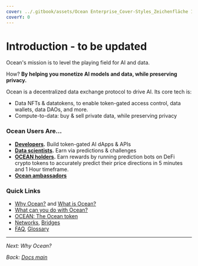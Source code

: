 ```yaml
---
cover: ../.gitbook/assets/Ocean Enterprise_Cover-Styles_Zeichenfläche 1 Kopie 20.jpg
coverY: 0
---
```


# Introduction - to be updated

Ocean's mission is to level the playing field for AI and data.

How? **By helping you monetize AI models and data, while preserving privacy.**

Ocean is a decentralized data exchange protocol to drive AI. Its core tech is:

* Data NFTs & datatokens, to enable token-gated access control, data wallets, data DAOs, and more.
* Compute-to-data: buy & sell private data, while preserving privacy

### Ocean Users Are...

* [**Developers**](../developers/)**.** Build token-gated AI dApps & APIs
* [**Data scientists**](../data-scientists/)**.** Earn via predictions & challenges
* [**OCEAN holders**](../data-farming/)**.** Earn rewards by running prediction bots on DeFi crypto tokens to accurately predict their price directions in 5 minutes and 1 Hour timeframe.
* [**Ocean ambassadors**](https://oceanprotocol.com/explore/community)

### Quick Links

* [Why Ocean?](broken-reference) and [What is Ocean?](what-is-ocean.md)
* [What can you do with Ocean?](benefits.md)
* [OCEAN: The Ocean token](broken-reference)
* [Networks](../developers/contracts/networks.md), [Bridges](networks/bridges.md)
* [FAQ](faq.md), [Glossary](glossary.md)

***

_Next:_ _Why Ocean?_

_Back:_ [_Docs main_](../)

